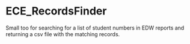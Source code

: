 # ECE_RecordsFinder
Small too for searching for a list of student numbers in EDW reports and returning a csv file with the matching records.
